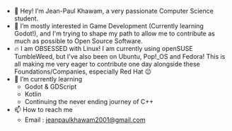 - 👋 Hey! I’m Jean-Paul Khawam, a very passionate Computer Science student. 
- 👀 I’m mostly interested in Game Development (Currently learning Godot!), and I'm trying to shape my path 
to allow me to contribute as much as possible to Open Source Software.
- :fire: I am OBSESSED with Linux! I am currently using openSUSE TumbleWeed, but I've also been on Ubuntu, Pop!_OS and Fedora!
This is all making me very eager to contribute one day alongside these Foundations/Companies, especially Red Hat :wink:
- 🌱 I’m currently learning 
  + Godot & GDScript
  + Kotlin
  + Continuing the never ending journey of C++
- 📫 How to reach me 
  + Email : jeanpaulkhawam2001@gmail.com
  
